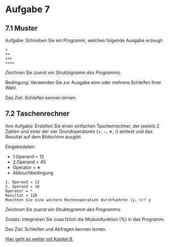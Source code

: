 # Aufgabe 7

## 7.1 Muster
Aufgabe: Schreiben Sie ein Programm, welches folgende Ausgabe
erzeugt:

```
+
++
+++
++++
```

_Zeichnen Sie zuerst ein Struktogramm des Programms._

Bedingung: Verwenden Sie zur Ausgabe eine oder mehrere Schleifen
Ihrer Wahl.

Das Ziel: Schleifen kennen lernen.


## 7.2 Taschenrechner
Ihre Aufgabe: Erstellen Sie einen einfachen Taschenrechner, der
jeweils 2 Zahlen und einer der vier Grundoperatoren (+, −, ∗, /)
einliest und das Resultat auf dem Bildschirm ausgibt.

Eingabedaten:
* 1.Operand = 12
* 2.Operand = 45
* Operator = ∗
* Abbruchbedingung

```
1. Operand = 12
2. Operand = 10
Operator = *
Resultat = 120
Moechten Sie eine weitere Rechenoperation durchfuehren (y, n)? y
```

_Zeichnen Sie zuerst ein Struktogramm des Programms._

Zusatz: Integrieren Sie zusa ̈tzlich die Modulofunktion (%) in das
Programm.

Das Ziel: Schleifen und Abfragen kennen lernen.

[Hier geht es weiter mit Kapitel 8.](https://github.com/streusselhirni/hfict-he17-oop1-aufgaben/tree/master/kapitel8)
